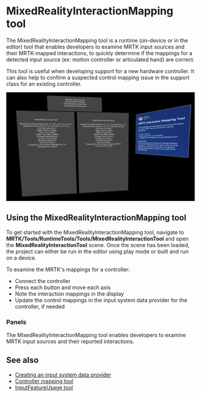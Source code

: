 # MixedRealityInteractionMapping tool

The MixedRealityInteractionMapping tool is a runtime (on-device or in the editor) tool that enables developers to examine MRTK input sources and their MRTK-mapped interactions, to quickly determine if the mappings for a detected input source (ex: motion controller or articulated hand) are correct.

This tool is useful when developing support for a new hardware controller. It can also help to confirm a suspected control mapping issue in the support class for an existing controller.

![MixedRealityInteractionMapping tool](../Images/ControllerMappingTool/MixedRealityInteractionMappings.png)

## Using the MixedRealityInteractionMapping tool

To get started with the MixedRealityInteractionMapping tool, navigate to **MRTK/Tools/RuntimeTools/Tools/MixedRealityInteractionTool** and open the **MixedRealityInteractionTool** scene. Once the scene has been loaded, the project can either be run in the editor using play mode or built and run on a device.

To examine the MRTK's mappings for a controller:

- Connect the controller
- Press each button and move each axis
- Note the interaction mappings in the display
- Update the control mappings in the input system data provider for the controller, if needed

### Panels

The MixedRealityInteractionMapping tool enables developers to examine MRTK input sources and their reported interactions.

## See also

- [Creating an input system data provider](../Input/CreateDataProvider.md)
- [Controller mapping tool](./ControllerMappingTool.md)
- [InputFeatureUsage tool](./InputFeatureUsageTool.md)
